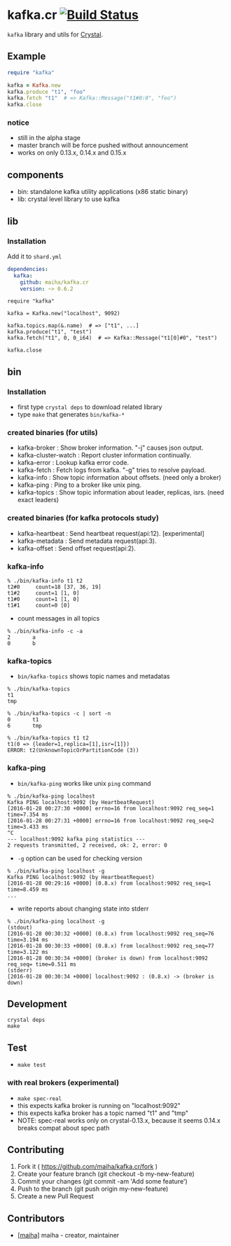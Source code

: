 # kafka.cr [![Build Status](https://travis-ci.org/maiha/kafka.cr.svg?branch=master)](https://travis-ci.org/maiha/kafka.cr)

`kafka` library and utils for [Crystal](http://crystal-lang.org/).

## Example

```ruby
require "kafka"

kafka = Kafka.new
kafka.produce "t1", "foo"
kafka.fetch "t1"  # => Kafka::Message("t1#0:0", "foo")
kafka.close
```

### notice

- still in the alpha stage
- master branch will be force pushed without announcement
- works on only 0.13.x, 0.14.x and 0.15.x

## components

- bin: standalone kafka utility applications (x86 static binary)
- lib: crystal level library to use kafka

## lib

### Installation

Add it to `shard.yml`

```yml
dependencies:
  kafka:
    github: maiha/kafka.cr
    version: ~> 0.6.2
```

```
require "kafka"

kafka = Kafka.new("localhost", 9092)

kafka.topics.map(&.name)  # => ["t1", ...]
kafka.produce("t1", "test")
kafka.fetch("t1", 0, 0_i64)  # => Kafka::Message("t1[0]#0", "test")

kafka.close
```

## bin

### Installation

- first type `crystal deps` to download related library
- type `make` that generates `bin/kafka-*`

### created binaries (for utils)

- kafka-broker : Show broker information. "-j" causes json output.
- kafka-cluster-watch : Report cluster information continually.
- kafka-error : Lookup kafka error code.
- kafka-fetch : Fetch logs from kafka. "-g" tries to resolve payload.
- kafka-info : Show topic information about offsets. (need only a broker)
- kafka-ping : Ping to a broker like unix ping.
- kafka-topics : Show topic information about leader, replicas, isrs. (need exact leaders)

### created binaries (for kafka protocols study)

- kafka-heartbeat : Send heartbeat request(api:12). [experimental]
- kafka-metadata : Send metadata request(api:3).
- kafka-offset : Send offset request(api:2).

### kafka-info

```
% ./bin/kafka-info t1 t2
t2#0     count=18 [37, 36, 19]
t1#2     count=1 [1, 0]
t1#0     count=1 [1, 0]
t1#1     count=0 [0]
```

- count messages in all topics

```
% ./bin/kafka-info -c -a
2       a
0       b
```

### kafka-topics

- `bin/kafka-topics` shows topic names and metadatas

```
% ./bin/kafka-topics
t1
tmp

% ./bin/kafka-topics -c | sort -n
0       t1
6       tmp

% ./bin/kafka-topics t1 t2
t1(0 => {leader=1,replica=[1],isr=[1]})
ERROR: t2(UnknownTopicOrPartitionCode (3))
```

### kafka-ping

- `bin/kafka-ping` works like unix `ping` command

```
% ./bin/kafka-ping localhost
Kafka PING localhost:9092 (by HeartbeatRequest)
[2016-01-28 00:27:30 +0000] errno=16 from localhost:9092 req_seq=1 time=7.354 ms
[2016-01-28 00:27:31 +0000] errno=16 from localhost:9092 req_seq=2 time=3.433 ms
^C
--- localhost:9092 kafka ping statistics ---
2 requests transmitted, 2 received, ok: 2, error: 0
```

- `-g` option can be used for checking version

```
% ./bin/kafka-ping localhost -g
Kafka PING localhost:9092 (by HeartbeatRequest)
[2016-01-28 00:29:16 +0000] (0.8.x) from localhost:9092 req_seq=1 time=8.459 ms
...
```

- write reports about changing state into stderr

```
% ./bin/kafka-ping localhost -g
(stdout)
[2016-01-28 00:30:32 +0000] (0.8.x) from localhost:9092 req_seq=76 time=3.194 ms
[2016-01-28 00:30:33 +0000] (0.8.x) from localhost:9092 req_seq=77 time=3.122 ms
[2016-01-28 00:30:34 +0000] (broker is down) from localhost:9092 req_seq= time=0.511 ms
(stderr)
[2016-01-28 00:30:34 +0000] localhost:9092 : (0.8.x) -> (broker is down)
```

## Development

```
crystal deps
make
```

## Test

- `make test`

### with real brokers (experimental)

- `make spec-real`
- this expects kafka broker is running on "localhost:9092"
- this expects kafka broker has a topic named "t1" and "tmp"
- NOTE: spec-real works only on crystal-0.13.x, because it seems 0.14.x breaks compat about spec path

## Contributing

1. Fork it ( https://github.com/maiha/kafka.cr/fork )
2. Create your feature branch (git checkout -b my-new-feature)
3. Commit your changes (git commit -am 'Add some feature')
4. Push to the branch (git push origin my-new-feature)
5. Create a new Pull Request

## Contributors

- [[maiha]](https://github.com/maiha) maiha - creator, maintainer

